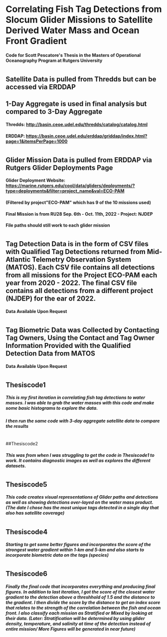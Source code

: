 # Correlating Fish Tag Detections from Slocum Glider Missions to Satellite Derived Water Mass and Ocean Front Gradient
#### Code for Scott Pescatore's Thesis in the Masters of Operational Oceanography Program at Rutgers University
#
#
#
## Satellite Data is pulled from Thredds but can be accessed via ERDDAP
## 1-Day Aggregate is used in final analysis but compared to 3-Day Aggregate
#### Thredds: http://basin.ceoe.udel.edu/thredds/catalog/catalog.html
#### ERDDAP: https://basin.ceoe.udel.edu/erddap/griddap/index.html?page=1&itemsPerPage=1000
#
## Glider Mission Data is pulled from ERDDAP via Rutgers Glider Deployments Page
#### Glider Deployment Website: https://marine.rutgers.edu/cool/data/gliders/deployments/?type=deployments&filter=project_name&val=ECO-PAM 
#### (Filtered by project"ECO-PAM" which has 9 of the 10 missions used)
#### Final Mission is from RU28 Sep. 6th -  Oct. 11th, 2022 - Project: NJDEP
#### File paths should still work to each glider mission
#
## Tag Detection Data is in the form of CSV files with Qualified Tag Detections returned from Mid-Atlantic Telemetry Observation System (MATOS). Each CSV file contains all detections from all missions for the Project ECO-PAM each year from 2020 - 2022. The final CSV file contains all detections from a different project (NJDEP) for the ear of 2022.
#### Data Available Upon Request
#
## Tag Biometric Data was Collected by Contacting Tag Owners, Using the Contact and Tag Owner Information Provided with the Qualified Detection Data from MATOS
#### Data Available Upon Request
#
#
#
## Thesiscode1
##### This is my first iteration in correlating fish tag detections to water masses. I was able to grab the water masses with this code and make some basic histograms to explore the data. 
##### I then run the same code with 3-day aggregate satellite data to compare the results
#
#
#
##Thesiscode2
##### This was from when I was struggling to get the code in Thesiscode1 to work. It contains diagnostic images as well as explores the different datasets.
#
#
#
## Thesiscode5
##### This code creates visual representations of Glider paths and detections as well as showing detections over-layed on the water mass product. (The date I chose has the most unique tags detected in a single day that also has satellite coverage)
#
#
#
## Thesiscode4
##### Starting to get some better figures and incorporates the score of the strongest water gradient within 1-km and 5-km and also starts to incorporate biometric data on the tags (species)
#
#
#
## Thesiscode6
##### Finally the final code that incorporates everything and producing final figures. In addition to last iteration, I got the score of the closest water gradient to the detection above a threshhold of 1.5 and the distance to the gradient. I then divide the score by the distance to get an index score that relates to the strength of the correlation between the fish and ocean front. I also classify each mission as Stratified or Mixed by looking at their data. (Later: Stratification will be determined by using glider density, temperature, and salinity at time of the detection instead of entire mission/ More Figures will be generated in near future)  
